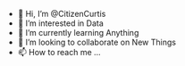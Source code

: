 - 👋 Hi, I’m @CitizenCurtis
- 👀 I’m interested in Data
- 🌱 I’m currently learning Anything
- 💞️ I’m looking to collaborate on New Things
- 📫 How to reach me ...

<!---
CitizenCurtis/CitizenCurtis is a ✨ special ✨ repository because its `README.md` (this file) appears on your GitHub profile.
You can click the Preview link to take a look at your changes.
--->
